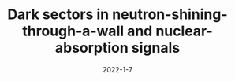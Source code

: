 ---
title: 'Dark sectors in neutron-shining-through-a-wall and nuclear-absorption signals'
authors: Matheus Hostert, David McKeen, Maxim Pospelov, Nirmal Raj
collection: publication
permalink: /publication/2022-1-7-Darksectorsinneutron-shining-through-a-wallandnuclear-absorptionsignals
date: 2022-1-7
venue: Phys.Rev.D 
paperurl: 'https://arxiv.org/abs/2201.02603'
citation: 'Dark sectors in neutron-shining-through-a-wall and nuclear-absorption signals, Matheus Hostert, David McKeen, Maxim Pospelov, Nirmal Raj, Phys.Rev.D 107 (2023) 7 075034'
eprint: '2201.02603'
---